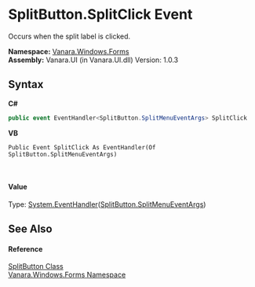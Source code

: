 # SplitButton.SplitClick Event
 

Occurs when the split label is clicked.

**Namespace:**&nbsp;<a href="c580cf52-4028-70db-28d0-f9b1abc03861">Vanara.Windows.Forms</a><br />**Assembly:**&nbsp;Vanara.UI (in Vanara.UI.dll) Version: 1.0.3

## Syntax

**C#**<br />
``` C#
public event EventHandler<SplitButton.SplitMenuEventArgs> SplitClick
```

**VB**<br />
``` VB
Public Event SplitClick As EventHandler(Of SplitButton.SplitMenuEventArgs)
```

<br />

#### Value
Type: <a href="http://msdn2.microsoft.com/en-us/library/db0etb8x" target="_blank">System.EventHandler</a>(<a href="cf8f3f9d-ceb9-3700-8f45-986d1bb6315e">SplitButton.SplitMenuEventArgs</a>)

## See Also


#### Reference
<a href="ae703027-569c-79d6-06a8-8d333a3f16ab">SplitButton Class</a><br /><a href="c580cf52-4028-70db-28d0-f9b1abc03861">Vanara.Windows.Forms Namespace</a><br />
